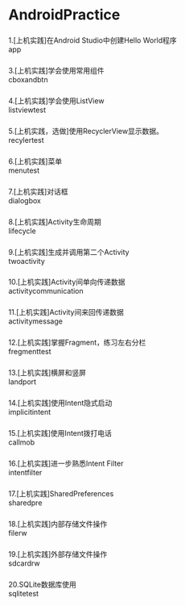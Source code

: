 # AndroidPractice
###
1.[上机实践]在Android Studio中创建Hello World程序<br>
app

### 
3.[上机实践]学会使用常用组件<br> 
cboxandbtn

###
4.[上机实践]学会使用ListView<br>
listviewtest

###
5.[上机实践，选做]使用RecyclerView显示数据。<br>
recylertest

###
6.[上机实践]菜单<br>
menutest

###
7.[上机实践]对话框<br>
dialogbox

###
8.[上机实践]Activity生命周期<br>
lifecycle

###
9.[上机实践]生成并调用第二个Activity<br>
twoactivity

###
10.[上机实践]Activity间单向传递数据<br>
activitycommunication

###
11.[上机实践]Activity间来回传递数据<br>
activitymessage

###
12.[上机实践]掌握Fragment，练习左右分栏<br>
fregmenttest

###
13.[上机实践]横屏和竖屏<br>
landport

###
14.[上机实践]使用Intent隐式启动<br>
implicitintent

###
15.[上机实践]使用Intent拨打电话<br>
callmob

###

16.[上机实践]进一步熟悉Intent Filter<br>
intentfilter
###
17.[上机实践]SharedPreferences<br>
sharedpre

###
18.[上机实践]内部存储文件操作<br>
filerw

###
19.[上机实践]外部存储文件操作<br>
sdcardrw

###
20.SQLite数据库使用<br>
sqlitetest
